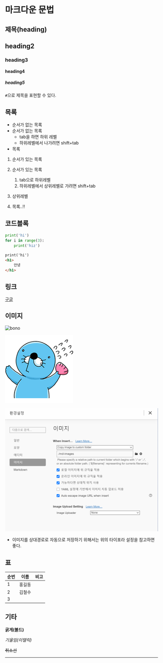 # 마크다운 문법

## 제목(heading)

## heading2

### heading3

#### heading4

##### heading5

`#`으로 제목을 표현할 수 있다.

## 목록

* 순서가 없는 목록
* 순서가 없는 목록
  * tab을 하면 하위 레벨
  * 하위레벨에서 나가려면 shift+tab
* 목록

1. 순서가 있는 목록
2. 순서가 있는 목록
   1. tab으로 하위레벨
   2. 하위레벨에서 상위레벨로 가려면 shift+tab
3. 상위레벨

1. 목록..!!

## 코드블록

```python
print('hi')
for i in range(3):
    print('hiz')
```

```html
print('hi')
<h1>
    안녕
</h1>
```

## 링크 

[구글](https://google.com)

## 이미지

![bono](C:\Users\i\Desktop\bono.png)

![bono](md-images/bono.png)

![123](md-images/123.PNG)

* 이미지를 상대경로로 자동으로 저장하기 위해서는 위의 타이포라 설정을 참고하면 좋다.

## 표

| 순번 | 이름   | 비고 |
| ---- | ------ | ---- |
| 1    | 홍길동 |      |
| 2    | 김철수 |      |
| 3    |        |      |

## 기타

**굵게(볼드)**

*기울임(이탤릭)*

~~취소선~~

---















